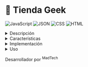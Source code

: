 # 🛒 Tienda Geek

![JavaScript](https://img.shields.io/badge/-JavaScript-F7DF1E?logo=javascript&logoColor=white&style=for-the-badge)
![JSON](https://img.shields.io/badge/-JSON-000000?logo=json&logoColor=white&style=for-the-badge)
![CSS](https://img.shields.io/badge/-CSS3-1572B6?logo=css3&logoColor=white&style=for-the-badge)
![HTML](https://img.shields.io/badge/-HTML5-E34F26?logo=html5&logoColor=white&style=for-the-badge)

<details>
   <summary>Descripción</summary>

**Tienda Geek** es una aplicación web que permite a los usuarios navegar, buscar y agregar productos a un carrito de compras. Los administradores pueden agregar, modificar y eliminar productos, y los clientes pueden ver detalles y realizar búsquedas por categoría.

</details>

<details>
   <summary>Características</summary>
   
   - **Carrito de Compras**: Los clientes pueden agregar productos al carrito y ver el total.
   - **Administración de Productos**: Se pueden agregar, editar y eliminar productos desde el panel de administración.
   - **Búsqueda y Filtrado**: Los productos pueden ser filtrados por categoría o buscados por nombre.
   - **Persistencia de Datos**: Utiliza `db.json` para almacenar los productos creados, permitiendo que se mantengan al recargar la página.
   - 
</details>



<details>

<summary>Implementación</summary> 

### Estructura del Proyecto
- **HTML**: Estructura base de las páginas (`index.html`, `admin.html`, `carrito.html`, `modificar.html`, `login.html`).
- **CSS**: Diseño responsivo y estilo futurista para la interfaz de usuario.
- **JavaScript**: Lógica para manipular el carrito, la administración de productos, y el manejo de almacenamiento en `localStorage` o `db.json`.

### Configuración de `db.json` y JSON Server
Para simular una base de datos, se implementó `JSON Server`, que utiliza `db.json` como archivo de almacenamiento.

1. **Instalación de JSON Server**:
   ```bash
   npm install -g json-server

2. **Inicio del servidor**:

    ```bash

    json-server --watch db.json --port 3000

> Esto permite realizar operaciones CRUD sobre http://localhost:3000/productos.
</details>
<details>

<summary>Uso</summary>


1.Clona este repositorio:

    git clone <URL_DEL_REPOSITORIO>

2. Instala JSON Server.
3. Corre el servidor JSON:

    ```bash

    json-server --watch db.json --port 3000

Accede a la aplicación en tu navegador para interactuar con el catálogo de productos.
Tecnologías Utilizadas

    HTML5: Estructura de las páginas.
    CSS3: Estilo visual.
    JavaScript: Lógica de la aplicación.
    JSON Server: Simulación de la base de datos.
</details>




Desarrollador por <sup>MadTech</sup>

